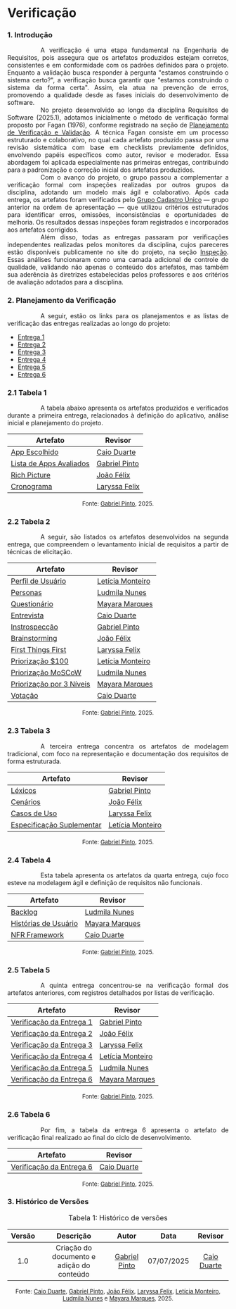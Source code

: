 # Verificação

### 1. Introdução

<div style="text-align: justify; text-indent: 2cm;"> A verificação é uma etapa fundamental na Engenharia de Requisitos, pois assegura que os artefatos produzidos estejam corretos, consistentes e em conformidade com os padrões definidos para o projeto. Enquanto a validação busca responder à pergunta "estamos construindo o sistema certo?", a verificação busca garantir que "estamos construindo o sistema da forma certa". Assim, ela atua na prevenção de erros, promovendo a qualidade desde as fases iniciais do desenvolvimento de software.
</div>

<div style="text-align: justify; text-indent: 2cm;"> No projeto desenvolvido ao longo da disciplina Requisitos de Software (2025.1), adotamos inicialmente o método de verificação formal proposto por Fagan (1976), conforme registrado na seção de <a href="https://requisitos-de-software.github.io/2025.1-IBGE/Planejamento/VerificacaoEValidacao/">Planejamento de Verificação e Validação</a>. A técnica Fagan consiste em um processo estruturado e colaborativo, no qual cada artefato produzido passa por uma revisão sistemática com base em checklists previamente definidos, envolvendo papéis específicos como autor, revisor e moderador. Essa abordagem foi aplicada especialmente nas primeiras entregas, contribuindo para a padronização e correção inicial dos artefatos produzidos.
</div>

<div style="text-align: justify; text-indent: 2cm;">
Com o avanço do projeto, o grupo passou a complementar a verificação formal com inspeções realizadas por outros grupos da disciplina, adotando um modelo mais ágil e colaborativo. Após cada entrega, os artefatos foram verificados pelo <a href="https://requisitos-de-software.github.io/2025.1-Cadastro-Unico/inspecoes/grupo%2B1/inspecao_1/">Grupo Cadastro Único</a> — grupo anterior na ordem de apresentação — que utilizou critérios estruturados para identificar erros, omissões, inconsistências e oportunidades de melhoria. Os resultados dessas inspeções foram registrados e incorporados aos artefatos corrigidos.
</div>


<div style="text-align: justify; text-indent: 2cm;"> Além disso, todas as entregas passaram por verificações independentes realizadas pelos monitores da disciplina, cujos pareceres estão disponíveis publicamente no site do projeto, na seção <a href="https://requisitos-de-software.github.io/2025.1-IBGE/Verificacao/entrega1/lv1/">Inspeção</a>. Essas análises funcionaram como uma camada adicional de controle de qualidade, validando não apenas o conteúdo dos artefatos, mas também sua aderência às diretrizes estabelecidas pelos professores e aos critérios de avaliação adotados para a disciplina.
</div>

### 2. Planejamento da Verificação

<div style="text-align: justify; text-indent: 2cm;">
A seguir, estão os links para os planejamentos e as listas de verificação das entregas realizadas ao longo do projeto:
</div>

<ul>
  <li><a href="https://requisitos-de-software.github.io/2025.1-IBGE/Verificacao/entrega1/lv1/" target="_blank">Entrega 1</a></li>
  <li><a href="https://requisitos-de-software.github.io/2025.1-IBGE/Verificacao/entrega2/lv2/" target="_blank">Entrega 2</a></li>
  <li><a href="https://requisitos-de-software.github.io/2025.1-IBGE/Verificacao/entrega3/lv3/" target="_blank">Entrega 3</a></li>
  <li><a href="https://requisitos-de-software.github.io/2025.1-IBGE/Verificacao/entrega4/lv4/" target="_blank">Entrega 4</a></li>
  <li><a href="https://requisitos-de-software.github.io/2025.1-IBGE/Verificacao/entrega5/lv5/" target="_blank">Entrega 5</a></li>
  <li><a href="https://requisitos-de-software.github.io/2025.1-IBGE/Verificacao/entrega6/lv6/" target="_blank">Entrega 6</a></li>
</ul>

### 2.1 Tabela 1

<div style="text-align: justify; text-indent: 2cm;">
A tabela abaixo apresenta os artefatos produzidos e verificados durante a primeira entrega, relacionados à definição do aplicativo, análise inicial e planejamento do projeto.
</div>

| Artefato | Revisor |
|----------|-----------|
| [App Escolhido](https://requisitos-de-software.github.io/2025.1-IBGE/Planejamento/AplicativoEscolhido/) | [Caio Duarte](https://github.com/caioduart3) |
| [Lista de Apps Avaliados](https://requisitos-de-software.github.io/2025.1-IBGE/prerastreabilidade/rich-pic_alt/) | [Gabriel Pinto](https://github.com/GabrielSPinto) |
| [Rich Picture](https://requisitos-de-software.github.io/2025.1-IBGE/Planejamento/AplicativoEscolhido/) | [João Félix](https://github.com/joaofmoreiraa) |
| [Cronograma](https://requisitos-de-software.github.io/2025.1-IBGE/Planejamento/Cronograma/) | [Laryssa Felix](https://github.com/felixlaryssa) |

<font size="2"><p style="text-align: center">Fonte: [Gabriel Pinto](https://github.com/GabrielSPinto), 2025.</p></font>

### 2.2 Tabela 2

<div style="text-align: justify; text-indent: 2cm;">
A seguir, são listados os artefatos desenvolvidos na segunda entrega, que compreendem o levantamento inicial de requisitos a partir de técnicas de elicitação.
</div>

| Artefato | Revisor |
|----------|-----------|
| [Perfil de Usuário](https://requisitos-de-software.github.io/2025.1-IBGE/elicitacao/usuarios/PerfilDoUsuario/) | [Letícia Monteiro](https://github.com/LeticiaMonteiroo) |
| [Personas](https://requisitos-de-software.github.io/2025.1-IBGE/elicitacao/usuarios/Personas/) | [Ludmila Nunes](https://github.com/ludmilaaysha) |
| [Questionário](https://requisitos-de-software.github.io/2025.1-IBGE/elicitacao/tecnicas_selecionadas/questionario/) | [Mayara Marques](https://github.com/maymarquee) |
| [Entrevista](https://requisitos-de-software.github.io/2025.1-IBGE/elicitacao/tecnicas_selecionadas/entrevista/) | [Caio Duarte](https://github.com/caioduart3) |
| [Instrospecção](https://requisitos-de-software.github.io/2025.1-IBGE/elicitacao/tecnicas_selecionadas/introspeccao/) | [Gabriel Pinto](https://github.com/GabrielSPinto) |
| [Brainstorming](https://requisitos-de-software.github.io/2025.1-IBGE/elicitacao/tecnicas_selecionadas/brainstorming/) | [João Félix](https://github.com/joaofmoreiraa) |
| [First Things First](https://requisitos-de-software.github.io/2025.1-IBGE/elicitacao/priorizacao_selecionadas/first_things_first/) | [Laryssa Felix](https://github.com/felixlaryssa) |
| [Priorização $100](https://requisitos-de-software.github.io/2025.1-IBGE/elicitacao/priorizacao_selecionadas/%24100/) | [Letícia Monteiro](https://github.com/LeticiaMonteiroo) |
| [Priorização MoSCoW](https://requisitos-de-software.github.io/2025.1-IBGE/elicitacao/priorizacao_selecionadas/moscow/) | [Ludmila Nunes](https://github.com/ludmilaaysha) |
| [Priorização por 3 Níveis](https://requisitos-de-software.github.io/2025.1-IBGE/elicitacao/priorizacao_selecionadas/prioriza%C3%A7%C3%A3o_por_3_n%C3%ADveis/) | [Mayara Marques](https://github.com/maymarquee) |
| [Votação](https://requisitos-de-software.github.io/2025.1-IBGE/elicitacao/priorizacao_selecionadas/votacao/) | [Caio Duarte](https://github.com/caioduart3) |

<font size="2"><p style="text-align: center">Fonte: [Gabriel Pinto](https://github.com/GabrielSPinto), 2025.</p></font>

### 2.3 Tabela 3

<div style="text-align: justify; text-indent: 2cm;">
A terceira entrega concentra os artefatos de modelagem tradicional, com foco na representação e documentação dos requisitos de forma estruturada.
</div>

| Artefato | Revisor |
|----------|-----------|
| [Léxicos](https://requisitos-de-software.github.io/2025.1-IBGE/modelagem/lexicos/) | [Gabriel Pinto](https://github.com/GabrielSPinto) |
| [Cenários](https://requisitos-de-software.github.io/2025.1-IBGE/modelagem/cenarios/) | [João Félix](https://github.com/joaofmoreiraa) |
| [Casos de Uso](https://requisitos-de-software.github.io/2025.1-IBGE/modelagem/useCases/) | [Laryssa Felix](https://github.com/felixlaryssa) |
| [Especificação Suplementar](https://requisitos-de-software.github.io/2025.1-IBGE/modelagem/especificacaoSuplementar/) | [Letícia Monteiro](https://github.com/LeticiaMonteiroo) |

<font size="2"><p style="text-align: center">Fonte: [Gabriel Pinto](https://github.com/GabrielSPinto), 2025.</p></font>

### 2.4 Tabela 4

<div style="text-align: justify; text-indent: 2cm;">
Esta tabela apresenta os artefatos da quarta entrega, cujo foco esteve na modelagem ágil e definição de requisitos não funcionais.
</div>

| Artefato | Revisor |
|----------|-----------|
| [Backlog](https://requisitos-de-software.github.io/2025.1-IBGE/modelagem/agil/productBacklog/) | [Ludmila Nunes](https://github.com/ludmilaaysha) |
| [Histórias de Usuário](https://requisitos-de-software.github.io/2025.1-IBGE/modelagem/agil/userStories/) | [Mayara Marques](https://github.com/maymarquee) |
| [NFR Framework](https://requisitos-de-software.github.io/2025.1-IBGE/modelagem/agil/NFR/) | [Caio Duarte](https://github.com/caioduart3) |

<font size="2"><p style="text-align: center">Fonte: [Gabriel Pinto](https://github.com/GabrielSPinto), 2025.</p></font>

### 2.5 Tabela 5

<div style="text-align: justify; text-indent: 2cm;">
A quinta entrega concentrou-se na verificação formal dos artefatos anteriores, com registros detalhados por listas de verificação.
</div>

| Artefato | Revisor |
|----------|-----------|
| [Verificação da Entrega 1](https://requisitos-de-software.github.io/2025.1-IBGE/Verificacao/entrega1/lv1/) | [Gabriel Pinto](https://github.com/GabrielSPinto)
| [Verificação da Entrega 2](https://requisitos-de-software.github.io/2025.1-IBGE/Verificacao/entrega2/lv2/) | [João Félix](https://github.com/joaofmoreiraa)
| [Verificação da Entrega 3](https://requisitos-de-software.github.io/2025.1-IBGE/Verificacao/entrega3/lv3/) | [Laryssa Felix](https://github.com/felixlaryssa)
| [Verificação da Entrega 4](https://requisitos-de-software.github.io/2025.1-IBGE/Verificacao/entrega4/lv4/) | [Letícia Monteiro](https://github.com/LeticiaMonteiroo)
| [Verificação da Entrega 5](https://requisitos-de-software.github.io/2025.1-IBGE/Verificacao/entrega5/lv5/) | [Ludmila Nunes](https://github.com/ludmilaaysha)
| [Verificação da Entrega 6](https://requisitos-de-software.github.io/2025.1-IBGE/Verificacao/entrega6/lv6/) | [Mayara Marques](https://github.com/maymarquee)

<font size="2"><p style="text-align: center">Fonte: [Gabriel Pinto](https://github.com/GabrielSPinto), 2025.</p></font>

### 2.6 Tabela 6

<div style="text-align: justify; text-indent: 2cm;">
Por fim, a tabela da entrega 6 apresenta o artefato de verificação final realizado ao final do ciclo de desenvolvimento.
</div>

| Artefato | Revisor |
|----------|-----------|
| [Verificação da Entrega 6](https://requisitos-de-software.github.io/2025.1-IBGE/Verificacao/entrega6/lv6/) | [Caio Duarte](https://github.com/caioduart3) |

<font size="2"><p style="text-align: center">Fonte: [Gabriel Pinto](https://github.com/GabrielSPinto), 2025.</p></font>

### 3. Histórico de Versões 
<font size="3"><p style="text-align: center">Tabela 1: Histórico de versões</p></font>

| Versão | Descrição     |Autor                                       |Data    |Revisor|
|:-:     |  :-:          | :-:                                        | :-:        |:-:|
|1.0     | Criação do documento e adição do conteúdo|[Gabriel Pinto](https://github.com/GabrielSPinto)| 07/07/2025 | [Caio Duarte](https://github.com/caioduart3) |

<font size="2"><p style="text-align: center">Fonte: [Caio Duarte](https://github.com/caioduart3), [Gabriel Pinto](https://github.com/GabrielSPinto), [João Félix](https://github.com/joaofmoreiraa), [Laryssa Felix](https://github.com/felixlaryssa), [Letícia Monteiro](https://github.com/LeticiaMonteiroo), [Ludmila Nunes](https://github.com/ludmilaaysha) e [Mayara Marques](https://github.com/maymarquee), 2025.</p></font>
